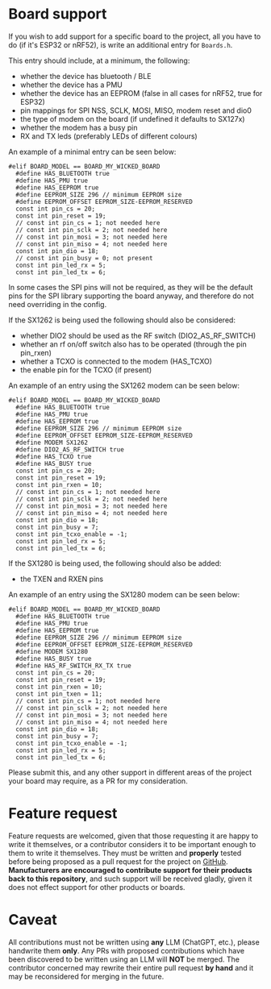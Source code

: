 # Board support
If you wish to add support for a specific board to the project, all you have to do (if it's ESP32 or nRF52), is write an additional entry for `Boards.h`.

This entry should include, at a minimum, the following:
* whether the device has bluetooth / BLE
* whether the device has a PMU
* whether the device has an EEPROM (false in all cases for nRF52, true for ESP32)
* pin mappings for SPI NSS, SCLK, MOSI, MISO, modem reset and dio0
* the type of modem on the board (if undefined it defaults to SX127x)
* whether the modem has a busy pin
* RX and TX leds (preferably LEDs of different colours)

An example of a minimal entry can be seen below:
```
#elif BOARD_MODEL == BOARD_MY_WICKED_BOARD
  #define HAS_BLUETOOTH true
  #define HAS_PMU true
  #define HAS_EEPROM true
  #define EEPROM_SIZE 296 // minimum EEPROM size
  #define EEPROM_OFFSET EEPROM_SIZE-EEPROM_RESERVED
  const int pin_cs = 20;
  const int pin_reset = 19;
  // const int pin_cs = 1; not needed here
  // const int pin_sclk = 2; not needed here
  // const int pin_mosi = 3; not needed here
  // const int pin_miso = 4; not needed here
  const int pin_dio = 18;
  // const int pin_busy = 0; not present
  const int pin_led_rx = 5;
  const int pin_led_tx = 6;
```

In some cases the SPI pins will not be required, as they will be the default pins for the SPI library supporting the board anyway, and therefore do not need overriding in the config.

If the SX1262 is being used the following should also be considered:
* whether DIO2 should be used as the RF switch (DIO2_AS_RF_SWITCH)
* whether an rf on/off switch also has to be operated (through the pin pin_rxen)
* whether a TCXO is connected to the modem (HAS_TCXO)
* the enable pin for the TCXO (if present)

An example of an entry using the SX1262 modem can be seen below:
```
#elif BOARD_MODEL == BOARD_MY_WICKED_BOARD
  #define HAS_BLUETOOTH true
  #define HAS_PMU true
  #define HAS_EEPROM true
  #define EEPROM_SIZE 296 // minimum EEPROM size
  #define EEPROM_OFFSET EEPROM_SIZE-EEPROM_RESERVED
  #define MODEM SX1262
  #define DIO2_AS_RF_SWITCH true
  #define HAS_TCXO true
  #define HAS_BUSY true
  const int pin_cs = 20;
  const int pin_reset = 19;
  const int pin_rxen = 10;
  // const int pin_cs = 1; not needed here
  // const int pin_sclk = 2; not needed here
  // const int pin_mosi = 3; not needed here
  // const int pin_miso = 4; not needed here
  const int pin_dio = 18;
  const int pin_busy = 7;
  const int pin_tcxo_enable = -1;
  const int pin_led_rx = 5;
  const int pin_led_tx = 6;
```

If the SX1280 is being used, the following should also be added:
* the TXEN and RXEN pins

An example of an entry using the SX1280 modem can be seen below:
```
#elif BOARD_MODEL == BOARD_MY_WICKED_BOARD
  #define HAS_BLUETOOTH true
  #define HAS_PMU true
  #define HAS_EEPROM true
  #define EEPROM_SIZE 296 // minimum EEPROM size
  #define EEPROM_OFFSET EEPROM_SIZE-EEPROM_RESERVED
  #define MODEM SX1280
  #define HAS_BUSY true
  #define HAS_RF_SWITCH_RX_TX true
  const int pin_cs = 20;
  const int pin_reset = 19;
  const int pin_rxen = 10;
  const int pin_txen = 11;
  // const int pin_cs = 1; not needed here
  // const int pin_sclk = 2; not needed here
  // const int pin_mosi = 3; not needed here
  // const int pin_miso = 4; not needed here
  const int pin_dio = 18;
  const int pin_busy = 7;
  const int pin_tcxo_enable = -1;
  const int pin_led_rx = 5;
  const int pin_led_tx = 6;
```

Please submit this, and any other support in different areas of the project your board may require, as a PR for my consideration.

# Feature request
Feature requests are welcomed, given that those requesting it are happy to write it themselves, or a contributor considers it to be important enough to them to write it themselves. They must be written and **properly** tested before being proposed as a pull request for the project on [GitHub](https://github.com/liberatedsystems/RNode_Firmware_CE). **Manufacturers are encouraged to contribute support for their products back to this repository**, and such support will be received gladly, given it does not effect support for other products or boards.

# Caveat
All contributions must not be written using **any** LLM (ChatGPT, etc.), please handwrite them **only**. Any PRs with proposed contributions which have been discovered to be written using an LLM will **NOT** be merged. The contributor concerned may rewrite their entire pull request **by hand** and it may be reconsidered for merging in the future. 
